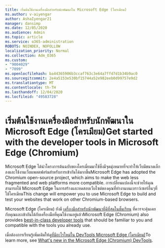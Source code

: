 ```yaml
---
title: เริ่มต้นใช้งานเครื่องมือสำหรับนักพัฒนาใน Microsoft Edge (โครเมียม)
ms.author: v-aiyengar
author: AshaIyengar21
manager: dansimp
ms.date: 12/05/2020
ms.audience: Admin
ms.topic: article
ms.service: o365-administration
ROBOTS: NOINDEX, NOFOLLOW
localization_priority: Normal
ms.collection: Adm_O365
ms.custom:
- "9004029"
- "7099"
ms.openlocfilehash: ba44365906b3ccaf763c3e64a7ffd7d1b34b9ac0
ms.sourcegitcommit: 2e4a5153e530bf15744a52e982eeb0d99757e9d2
ms.translationtype: MT
ms.contentlocale: th-TH
ms.lasthandoff: 12/04/2020
ms.locfileid: "49583728"
---
```

# <a name="get-started-with-the-developer-tools-in-microsoft-edge-chromium"></a><span data-ttu-id="e9359-102">เริ่มต้นใช้งานเครื่องมือสำหรับนักพัฒนาใน Microsoft Edge (โครเมียม)</span><span class="sxs-lookup"><span data-stu-id="e9359-102">Get started with the developer tools in Microsoft Edge (Chromium)</span></span>

<span data-ttu-id="e9359-103">Microsoft Edge ได้นำโครงการต้นฉบับของโครเมี่ยมมาใช้ซึ่งมีจุดมุ่งหมายที่จะทำให้เว็บมีขนาดเล็กลงและใช้งานเว็บแพลตฟอร์มสำหรับการเข้ากันได้มากขึ้น</span><span class="sxs-lookup"><span data-stu-id="e9359-103">Microsoft Edge has adopted the Chromium open-source project, which aims to make the web less fragmented and web platforms more compatible.</span></span> <span data-ttu-id="e9359-104">การเปลี่ยนแปลงนี้จะช่วยให้คุณสามารถใช้ Microsoft Edge ในการสร้างและทดสอบเว็บไซต์ของคุณที่ทำงานบนเบราว์เซอร์อื่นๆที่ใช้โครเมียม</span><span class="sxs-lookup"><span data-stu-id="e9359-104">This change will empower you to use Microsoft Edge to build and test your websites that work on other Chromium-based browsers.</span></span>

<span data-ttu-id="e9359-105">Microsoft Edge (โครเมียม) ยังมี [เครื่องมือสำหรับนักพัฒนาที่ดีที่สุดในชั้นเรียน](https://go.microsoft.com/fwlink/?linkid=2134941) ที่ควรจะคุ้นเคยกับคุณและเข้ากันได้กับเครื่องมือที่คุณใช้งานอยู่แล้ว</span><span class="sxs-lookup"><span data-stu-id="e9359-105">Microsoft Edge (Chromium) also provides [best-in-class developer tools](https://go.microsoft.com/fwlink/?linkid=2134941) that should be familiar to you and compatible with the tools you already use.</span></span>

<span data-ttu-id="e9359-106">เมื่อต้องการเรียนรู้เพิ่มเติมให้ดู[ที่มีอะไรใหม่ใน DevTools Microsoft Edge (โครเมียม)](https://go.microsoft.com/fwlink/?linkid=2135020)</span><span class="sxs-lookup"><span data-stu-id="e9359-106">To learn more, see [What's new in the Microsoft Edge (Chromium) DevTools](https://go.microsoft.com/fwlink/?linkid=2135020).</span></span>